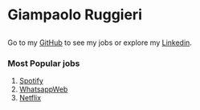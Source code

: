 # Giampaolo Ruggieri
## <JR WEB DEV/>

Go to my [GitHub](https://github.com/Giampaolo1) to see my jobs or explore my
[Linkedin](https://www.linkedin.com/in/giampaolo-r-17a75512b/).

### Most Popular jobs

1. [Spotify](https://jpspotify.netlify.app/)
2. [WhatsappWeb](https://jpboolzap.netlify.app/)
3. [Netflix](https://jpboolfix.netlify.app/)
